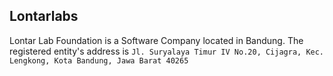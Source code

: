 Lontarlabs
---
Lontar Lab Foundation is a Software Company located in Bandung. The registered entity's address is `Jl. Suryalaya Timur IV No.20, Cijagra, Kec. Lengkong, Kota Bandung, Jawa Barat 40265`
